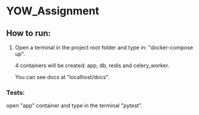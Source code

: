 # **YOW_Assignment**

## How to run:

1. Open a terminal in the project root folder and type in: "docker-compose up".

   4 containers will be created: app, db, redis and celery_worker.
   
   You can see docs at "localhost/docs".
 
### Tests:
open "app" container and type in the terminal "pytest".
